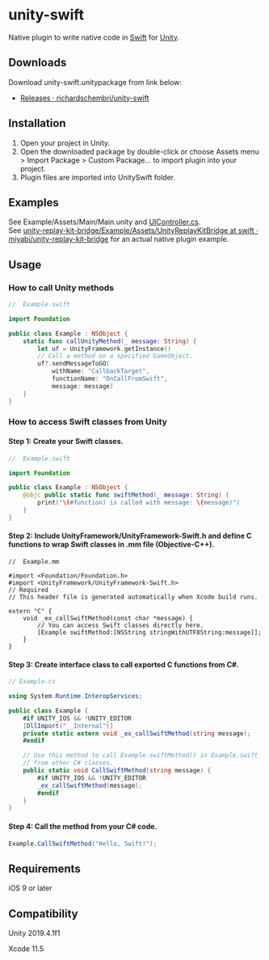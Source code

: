 # unity-swift

Native plugin to write native code in [Swift](https://swift.org) for [Unity](http://unity3d.com/).

## Downloads

Download unity-swift.unitypackage from link below:

-   [Releases · richardschembri/unity-swift](https://github.com/richardschembri/unity-swift/releases)

## Installation

1.  Open your project in Unity.
2.  Open the downloaded package by double-click or choose Assets menu > Import Package > Custom Package... to import plugin into your project.
3.  Plugin files are imported into UnitySwift folder.

## Examples

See Example/Assets/Main/Main.unity and [UIController.cs](./Example/Assets/UIController.cs).  
See [unity-replay-kit-bridge/Example/Assets/UnityReplayKitBridge at swift · miyabi/unity-replay-kit-bridge](https://github.com/miyabi/unity-replay-kit-bridge/tree/swift/Example/Assets/UnityReplayKitBridge) for an actual native plugin example.

## Usage

### How to call Unity methods

```swift
//  Example.swift

import Foundation

public class Example : NSObject {
    static func callUnityMethod(_ message: String) {
        let uf = UnityFramework.getInstance()
        // Call a method on a specified GameObject.
        uf?.sendMessageToGO(
            withName: "CallbackTarget",
            functionName: "OnCallFromSwift",
            message: message)
    }
}
```

### How to access Swift classes from Unity

#### Step 1: Create your Swift classes.

```swift
//  Example.swift

import Foundation

public class Example : NSObject {
    @objc public static func swiftMethod(_ message: String) {
        print("\(#function) is called with message: \(message)")
    }
}
```

#### Step 2: Include UnityFramework/UnityFramework-Swift.h and define C functions to wrap Swift classes in .mm file (Objective-C++).

```objc
//  Example.mm

#import <Foundation/Foundation.h>
#import <UnityFramework/UnityFramework-Swift.h>    
// Required
// This header file is generated automatically when Xcode build runs.

extern "C" {
    void _ex_callSwiftMethod(const char *message) {
        // You can access Swift classes directly here.
        [Example swiftMethod:[NSString stringWithUTF8String:message]];
    }
}
```

#### Step 3: Create interface class to call exported C functions from C&#x23;.

```csharp
// Example.cs

using System.Runtime.InteropServices;

public class Example {
    #if UNITY_IOS && !UNITY_EDITOR
    [DllImport("__Internal")]
    private static extern void _ex_callSwiftMethod(string message);
    #endif

    // Use this method to call Example.swiftMethod() in Example.swift
    // from other C# classes.
    public static void CallSwiftMethod(string message) {
        #if UNITY_IOS && !UNITY_EDITOR
        _ex_callSwiftMethod(message);
        #endif
    }
}
```

#### Step 4: Call the method from your C&#x23; code.

```csharp
Example.CallSwiftMethod("Hello, Swift!");
```

## Requirements

iOS 9 or later

## Compatibility

Unity 2019.4.1f1

Xcode 11.5
